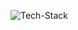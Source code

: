 ![Tech-Stack](https://github.com/casmarques05/casmarques05/assets/130240942/08594996-a8c0-4fb7-b0db-5507e0462ad0)
